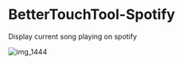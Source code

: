 # BetterTouchTool-Spotify
Display current song playing on spotify

![img_1444](https://user-images.githubusercontent.com/28930604/34968961-66b8b5f8-fa3a-11e7-8a24-cd93b180ab89.JPG)
